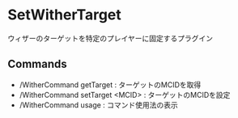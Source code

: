 # SetWitherTarget
ウィザーのターゲットを特定のプレイヤーに固定するプラグイン
## Commands
- /WitherCommand getTarget : ターゲットのMCIDを取得
- /WitherCommand setTarget \<MCID\> : ターゲットのMCIDを設定
- /WitherCommand usage : コマンド使用法の表示
